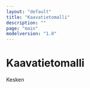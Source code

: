 ```yaml
---
layout: "default"
title: "Kaavatietomalli"
description: ""
page: "main"
modelversion: "1.0"
---
```

# Kaavatietomalli

Kesken
